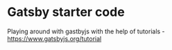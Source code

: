 # Gatsby starter code

Playing around with gastbyjs with the help of tutorials - https://www.gatsbyjs.org/tutorial

